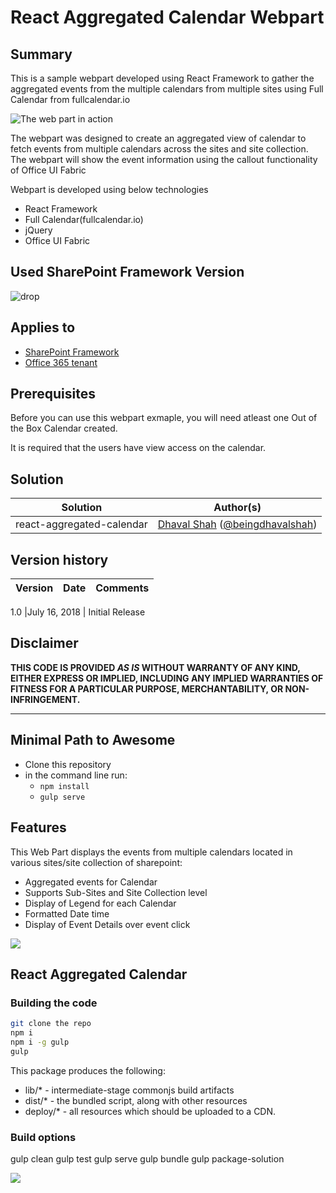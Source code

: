 # React Aggregated Calendar Webpart

## Summary
This is a sample webpart developed using React Framework to gather the aggregated events from the multiple calendars from multiple sites using Full Calendar from fullcalendar.io


![The web part in action](./assets/react-aggregated-calendar.gif)



The webpart was designed to create an aggregated view of calendar to fetch events from multiple calendars across the sites and site collection.
The webpart will show the event information using the callout functionality of Office UI Fabric

Webpart is developed using below technologies 
* React Framework
* Full Calendar(fullcalendar.io)
* jQuery
* Office UI Fabric


## Used SharePoint Framework Version 
![drop](https://img.shields.io/badge/version-GA-green.svg)

## Applies to

* [SharePoint Framework](https:/dev.office.com/sharepoint)
* [Office 365 tenant](https://dev.office.com/sharepoint/docs/spfx/set-up-your-development-environment)



## Prerequisites
 
Before you can use this webpart exmaple, you will need atleast one Out of the Box Calendar created.

It is required that the users have view access on the calendar.

## Solution

Solution|Author(s)
--------|---------
react-aggregated-calendar | [Dhaval Shah](https://www.linkedin.com/in/dhavalshah27) ([@beingdhavalshah](https://twitter.com/BeingDhavalShah))

## Version history

Version|Date|Comments
-------|----|--------

1.0 |July 16, 2018 | Initial Release

## Disclaimer
**THIS CODE IS PROVIDED *AS IS* WITHOUT WARRANTY OF ANY KIND, EITHER EXPRESS OR IMPLIED, INCLUDING ANY IMPLIED WARRANTIES OF FITNESS FOR A PARTICULAR PURPOSE, MERCHANTABILITY, OR NON-INFRINGEMENT.**

---

## Minimal Path to Awesome

- Clone this repository
- in the command line run:
  - `npm install`
  - `gulp serve`


## Features
This Web Part displays the events from multiple calendars located in various sites/site collection of sharepoint:

- Aggregated events for Calendar
- Supports Sub-Sites and Site Collection level
- Display of Legend for each Calendar
- Formatted Date time
- Display of Event Details over event click

<img src="https://telemetry.sharepointpnp.com/sp-dev-fx-webparts/samples/react-aggregated-calendar" />

## React Aggregated Calendar



### Building the code

```bash
git clone the repo
npm i
npm i -g gulp
gulp
```

This package produces the following:

* lib/* - intermediate-stage commonjs build artifacts
* dist/* - the bundled script, along with other resources
* deploy/* - all resources which should be uploaded to a CDN.

### Build options

gulp clean
gulp test
gulp serve
gulp bundle
gulp package-solution

<img src="https://telemetry.sharepointpnp.com/sp-dev-fx-webparts/samples/react-aggregated-calendar" />
